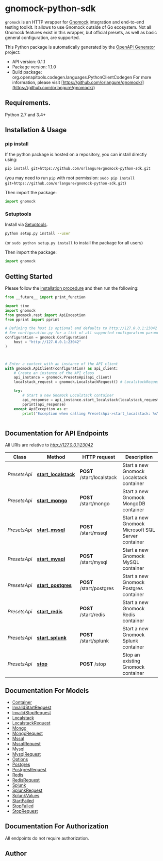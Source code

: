 # gnomock-python-sdk
`gnomock` is an HTTP wrapper for [Gnomock](https://github.com/orlangure/gnomock) integration and end-to-end testing toolkit. It allows to use Gnomock outside of Go ecosystem. Not all Gnomock features exist in this wrapper, but official presets, as well as basic general configuration, are supported.


This Python package is automatically generated by the [OpenAPI Generator](https://openapi-generator.tech) project:

- API version: 0.1.1
- Package version: 1.1.0
- Build package: org.openapitools.codegen.languages.PythonClientCodegen
For more information, please visit [https://github.com/orlangure/gnomock/](https://github.com/orlangure/gnomock/)

## Requirements.

Python 2.7 and 3.4+

## Installation & Usage
### pip install

If the python package is hosted on a repository, you can install directly using:

```sh
pip install git+https://github.com/orlangure/gnomock-python-sdk.git
```
(you may need to run `pip` with root permission: `sudo pip install git+https://github.com/orlangure/gnomock-python-sdk.git`)

Then import the package:
```python
import gnomock
```

### Setuptools

Install via [Setuptools](http://pypi.python.org/pypi/setuptools).

```sh
python setup.py install --user
```
(or `sudo python setup.py install` to install the package for all users)

Then import the package:
```python
import gnomock
```

## Getting Started

Please follow the [installation procedure](#installation--usage) and then run the following:

```python
from __future__ import print_function

import time
import gnomock
from gnomock.rest import ApiException
from pprint import pprint

# Defining the host is optional and defaults to http://127.0.0.1:23042
# See configuration.py for a list of all supported configuration parameters.
configuration = gnomock.Configuration(
    host = "http://127.0.0.1:23042"
)



# Enter a context with an instance of the API client
with gnomock.ApiClient(configuration) as api_client:
    # Create an instance of the API class
    api_instance = gnomock.PresetsApi(api_client)
    localstack_request = gnomock.LocalstackRequest() # LocalstackRequest | 

    try:
        # Start a new Gnomock Localstack container
        api_response = api_instance.start_localstack(localstack_request)
        pprint(api_response)
    except ApiException as e:
        print("Exception when calling PresetsApi->start_localstack: %s\n" % e)
    
```

## Documentation for API Endpoints

All URIs are relative to *http://127.0.0.1:23042*

Class | Method | HTTP request | Description
------------ | ------------- | ------------- | -------------
*PresetsApi* | [**start_localstack**](docs/PresetsApi.md#start_localstack) | **POST** /start/localstack | Start a new Gnomock Localstack container
*PresetsApi* | [**start_mongo**](docs/PresetsApi.md#start_mongo) | **POST** /start/mongo | Start a new Gnomock MongoDB container
*PresetsApi* | [**start_mssql**](docs/PresetsApi.md#start_mssql) | **POST** /start/mssql | Start a new Gnomock Microsoft SQL Server container
*PresetsApi* | [**start_mysql**](docs/PresetsApi.md#start_mysql) | **POST** /start/mysql | Start a new Gnomock MySQL container
*PresetsApi* | [**start_postgres**](docs/PresetsApi.md#start_postgres) | **POST** /start/postgres | Start a new Gnomock Postgres container
*PresetsApi* | [**start_redis**](docs/PresetsApi.md#start_redis) | **POST** /start/redis | Start a new Gnomock Redis container
*PresetsApi* | [**start_splunk**](docs/PresetsApi.md#start_splunk) | **POST** /start/splunk | Start a new Gnomock Splunk container
*PresetsApi* | [**stop**](docs/PresetsApi.md#stop) | **POST** /stop | Stop an existing Gnomock container


## Documentation For Models

 - [Container](docs/Container.md)
 - [InvalidStartRequest](docs/InvalidStartRequest.md)
 - [InvalidStopRequest](docs/InvalidStopRequest.md)
 - [Localstack](docs/Localstack.md)
 - [LocalstackRequest](docs/LocalstackRequest.md)
 - [Mongo](docs/Mongo.md)
 - [MongoRequest](docs/MongoRequest.md)
 - [Mssql](docs/Mssql.md)
 - [MssqlRequest](docs/MssqlRequest.md)
 - [Mysql](docs/Mysql.md)
 - [MysqlRequest](docs/MysqlRequest.md)
 - [Options](docs/Options.md)
 - [Postgres](docs/Postgres.md)
 - [PostgresRequest](docs/PostgresRequest.md)
 - [Redis](docs/Redis.md)
 - [RedisRequest](docs/RedisRequest.md)
 - [Splunk](docs/Splunk.md)
 - [SplunkRequest](docs/SplunkRequest.md)
 - [SplunkValues](docs/SplunkValues.md)
 - [StartFailed](docs/StartFailed.md)
 - [StopFailed](docs/StopFailed.md)
 - [StopRequest](docs/StopRequest.md)


## Documentation For Authorization

 All endpoints do not require authorization.

## Author




